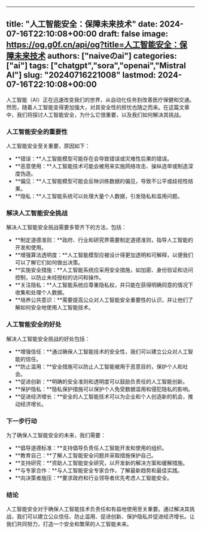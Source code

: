 
---
title: "人工智能安全：保障未来技术"
date: 2024-07-16T22:10:08+00:00
draft: false
image: https://og.g0f.cn/api/og?title=人工智能安全：保障未来技术
authors: ["naiveのai"]
categories: ["ai"]
tags: ["chatgpt","sora","openai","Mistral AI"]
slug: "20240716221008"
lastmod: 2024-07-16T22:10:08+00:00
---
人工智能（AI）正在迅速改变我们的世界，从自动化任务到改善医疗保健和交通。然而，随着人工智能变得更加强大，对其安全性的担忧也随之而来。在这篇文章中，我们将探讨人工智能安全，为什么它很重要，以及我们如何解决其挑战。

### 人工智能安全的重要性

人工智能安全至关重要，原因如下：

- **错误：**人工智能模型可能存在会导致错误或灾难性后果的错误。
- **恶意使用：**人工智能技术可能会被用来实施网络攻击、操纵选举或制造深度伪造。
- **偏见：**人工智能模型可能会反映训练数据的偏见，导致不公平或歧视性结果。
- **隐私：**人工智能系统可以处理大量个人数据，引发隐私和滥用问题。

### 解决人工智能安全挑战

解决人工智能安全挑战需要多管齐下的方法，包括：

- **制定道德准则：**政府、行业和研究界需要制定道德准则，指导人工智能的开发和使用。
- **增强算法透明度：**人工智能模型应被设计得更加透明和可解释，以便我们可以了解它们如何做出决策。
- **实施安全措施：**人工智能系统应采用安全措施，如加密、身份验证和访问控制，以防止未经授权的访问和操作。
- **关注隐私：**人工智能系统应尊重隐私权，并只能在获得明确同意的情况下收集和处理个人数据。
- **培养公共意识：**需要提高公众对人工智能安全重要性的认识，并让他们了解如何安全地使用人工智能技术。

### 人工智能安全的好处

解决人工智能安全挑战的好处包括：

- **增强信任：**通过确保人工智能技术的安全性，我们可以建立公众对人工智能的信任。
- **防止滥用：**安全措施可以防止人工智能被用于恶意目的，保护个人和社会。
- **促进创新：**明确的安全准则和透明度可以鼓励负责任的人工智能创新。
- **保护隐私：**隐私保护措施可以保护个人免受数据滥用和侵犯隐私的影响。
- **促进经济增长：**安全的人工智能技术可以为企业和个人创造新的机会，推动经济增长。

### 下一步行动

为了确保人工智能安全的未来，我们需要：

- **倡导道德标准：**支持倡导负责任人工智能开发和使用的组织。
- **教育自己：**了解人工智能安全问题并采取措施保护自己。
- **支持研究：**资助人工智能安全研究，以开发新的解决方案和缓解措施。
- **与专家合作：**与人工智能安全专家合作，了解最新趋势和最佳实践。
- **向决策者施压：**要求政府和行业领导者优先考虑人工智能安全。

### 结论

人工智能安全对于确保人工智能技术负责任和有益地使用至关重要。通过解决其挑战，我们可以建立公众信任、防止滥用、促进创新、保护隐私并促进经济增长。让我们共同努力，打造一个安全和繁荣的人工智能未来。